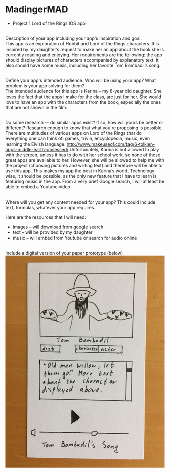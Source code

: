 # MadingerMAD
- Project 1 Lord of the Rings IOS app

<br> Description of your app including your app's inspiration and goal.
<br>	This app is an exploration of Hobbit and Lord of the Rings characters. It is inspired by my daughter’s request to make her an app about the book she is currently reading and enjoying. Her requirements are the following: the app should display pictures of characters accompanied by explanatory text. It also should have some music, including her favorite Tom Bombadil’s song.

<br> Define your app's intended audience. Who will be using your app? What problem is your app solving for them?
<br>	The intended audience for this app is Karina – my 8-year old daughter. She loves the fact that the apps I make for the class, are just for her. She would love to have an app with the characters from the book, especially the ones that are not shown in the film. 

<br> Do some research -- do similar apps exist? If so, how will yours be better or different? Research enough to know that what you're proposing is possible.
<br>	There are multitudes of various apps on Lord of the Rings that do everything one can think of: games, trivia, encyclopedia, music, even learning the Elvish language. http://www.makeuseof.com/tag/6-tolkien-apps-middle-earth-obsessed/
Unfortunately, Karina is not allowed to play with the screen, unless it has to do with her school work, so none of those great apps are available to her. However, she will be allowed to help me with the project (choosing pictures and writing text) and therefore will be able to use this app. This makes my app the best in Karina’s world.
Technology-wise, it should be possible, as the only new feature that I have to learn is featuring music in the app. From a very brief Google search, I will at least be able to embed a Youtube video.

<br> Where will you get any content needed for your app? This could include text, formulas, whatever your app requires.

Here are the resources that I will need:
- images – will download from google search
- text – will be provided by my daughter
- music – will embed from Youtube or search for audio online

<br> Include a digital version of your paper prototype (below)
![alt text](../screenshots/IMG_0001.JPG)



